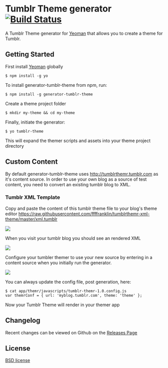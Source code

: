 # Tumblr Theme generator [![Build Status](https://secure.travis-ci.org/ffffranklin/generator-tumblr-theme.png?branch=master)](https://travis-ci.org/ffffranklin/generator-tumblr-theme)

A Tumblr Theme generator for [Yeoman](http://yeoman.io) that allows you to create a theme for Tumblr.


## Getting Started

First install [Yeoman](http://yeoman.io) globally  

```
$ npm install -g yo
```

To install generator-tumblr-theme from npm, run:

```
$ npm install -g generator-tumblr-theme
```

Create a theme project folder

```
$ mkdir my-theme && cd my-theme
```

Finally, initiate the generator:

```
$ yo tumblr-theme
```

This will expand the themer scripts and assets into your theme project directory 

## Custom Content

By default generator-tumblr-theme uses http://tumblrthemr.tumblr.com as it's content source. In order to use your own blog as a source of test content, you need to convert an existing tumblr blog to XML.   

### Tumblr XML Template

Copy and paste the content of this tumblr theme file to your blog's theme editor
https://raw.githubusercontent.com/ffffranklin/tumblrthemr-xml-theme/master/xml.tumblr

![](http://i.imgur.com/XvcUpvZ.png)

When you visit your tumblr blog you should see an rendered XML

![](http://i.imgur.com/AhmkkFx.png)

Configure your tumbler themer to use your new source by entering in a content source when you initially run the generator. 

![](http://i.imgur.com/2loXTep.png)

You can always update the config file, post generation, here: 

```
$ cat app/themr/javascripts/tumblr-themr-1.0.config.js
var themrConf = { url: 'myblog.tumblr.com', theme: 'theme' };
```

Now your Tumblr Theme will render in your themer app

## Changelog

Recent changes can be viewed on Github on the [Releases Page](https://github.com/ffffranklin/generator-tumblr-theme/releases)

## License

[BSD license](http://opensource.org/licenses/bsd-license.php)
